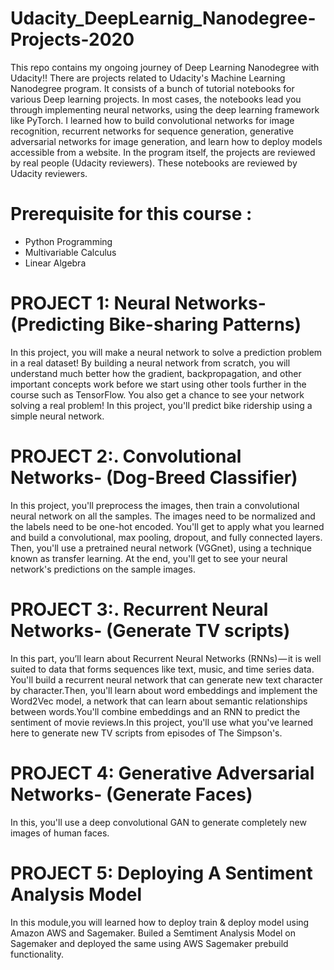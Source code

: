 # Udacity_DeepLearnig_Nanodegree-Projects-2020
This repo contains my ongoing journey of Deep Learning Nanodegree with Udacity!!
There are projects related to Udacity's Machine Learning Nanodegree program. It consists of a bunch of tutorial notebooks for various Deep learning projects. In most cases, the notebooks lead you through implementing neural networks, using the deep learning framework like PyTorch. I learned how to build convolutional networks for image recognition, recurrent networks for sequence generation, generative adversarial networks for image generation, and learn how to deploy models accessible from a website.
In the program itself, the projects are reviewed by real people (Udacity reviewers). These notebooks are reviewed by Udacity reviewers.

# Prerequisite for this course :

- Python Programming
- Multivariable Calculus
- Linear Algebra

# PROJECT 1: Neural Networks- (Predicting Bike-sharing Patterns)
In this project, you will make a neural network to solve a prediction problem in a real dataset! By building a neural network from scratch, you will understand much better how the gradient, backpropagation, and other important concepts work before we start using other tools further in the course such as TensorFlow. You also get a chance to see your network solving a real problem! In this project, you'll predict bike ridership using a simple neural network.

# PROJECT 2:. Convolutional Networks- (Dog-Breed Classifier)
In this project, you'll preprocess the images, then train a convolutional neural network on all the samples. The images need to be normalized and the labels need to be one-hot encoded. You'll get to apply what you learned and build a convolutional, max pooling, dropout, and fully connected layers. Then, you'll use a pretrained neural network (VGGnet), using a technique known as transfer learning. At the end, you'll get to see your neural network's predictions on the sample images.

# PROJECT 3:. Recurrent Neural Networks- (Generate TV scripts)
In this part, you’ll learn about Recurrent Neural Networks (RNNs) — it is well suited to data that forms sequences like text, music, and time series data. You'll build a recurrent neural network that can generate new text character by character.Then, you'll learn about word embeddings and implement the Word2Vec model, a network that can learn about semantic relationships between words.You'll combine embeddings and an RNN to predict the sentiment of movie reviews.In this project, you'll use what you've learned here to generate new TV scripts from episodes of The Simpson's.

# PROJECT 4: Generative Adversarial Networks- (Generate Faces)
In this, you'll use a deep convolutional GAN to generate completely new images of human faces.

# PROJECT 5: Deploying A Sentiment Analysis Model
In this module,you will learned how to deploy train & deploy model using Amazon AWS and Sagemaker. Builed a Semtiment Analysis Model on Sagemaker and deployed the same using AWS Sagemaker prebuild functionality.
